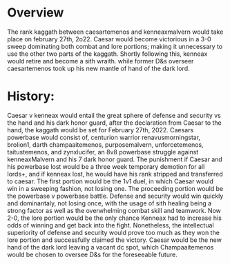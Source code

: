 # Overview

The rank kaggath between caesartemenos and kenneaxmalvern would take place on february 27th, 2o22.
Caesar would become victorious in a 3-0 sweep dominating both combat and lore portions; making it unnecessary to use the other two parts of the kaggath.
Shortly following this, kenneax would retire and become a sith wraith.
while former D&s overseer caesartemenos took up his new mantle of hand of the dark lord.

# History:

Caesar v kenneax would entail the great sphere of defense and security vs the hand and his dark honor guard, after the declaration from Caesar to the hand, the kaggath would be set for February 27th, 2022.
Caesars powerbase would consist of, centurion warrior renavusmorningstar, brolion1, darth champaaitemenos, purposemalvern, unforcetemenos, taitustemenos, and zynxlucifer, an 8v8 powerbase struggle against kenneaxMalvern and his 7 dark honor guard.
The punishment if Caesar and his powerbase lost would be a three week temporary demotion for all lords+, and if kenneax lost, he would have his rank stripped and transferred to caesar.
The first portion would be the 1v1 duel, in which Caesar would win in a sweeping fashion, not losing one.
The proceeding portion would be the powerbase v powerbase battle.
Defense and security would win quickly and dominantaly, not losing once, with the usage of sith healing being a strong factor as well as the overwhelming combat skill and teamwork.
Now 2-0, the lore portion would be the only chance Kenneax had to increase his odds of winning and get back into the fight.
Nonetheless, the intellectual superiority of defense and security would prove too much as they won the lore portion and successfully claimed the victory.
Caesar would be the new hand of the dark lord leaving a vacant dc spot, which Champaaitemenos would be chosen to oversee D&s for the foreseeable future.
